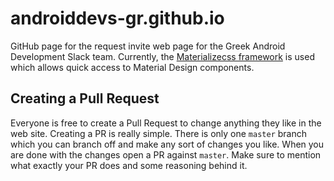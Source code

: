 # androiddevs-gr.github.io

GitHub page for the request invite web page for the Greek Android Development Slack team.
Currently, the [Materializecss framework](www.materializecss.com/about) is used which allows quick access to Material Design components.


## Creating a Pull Request
Everyone is free to create a Pull Request to change anything they like in the web site. Creating a PR is really simple. There is only one `master` branch which you can branch off and make any sort of changes you like. When you are done with the changes open a PR against `master`. Make sure to mention what exactly your PR does and some reasoning behind it. 
